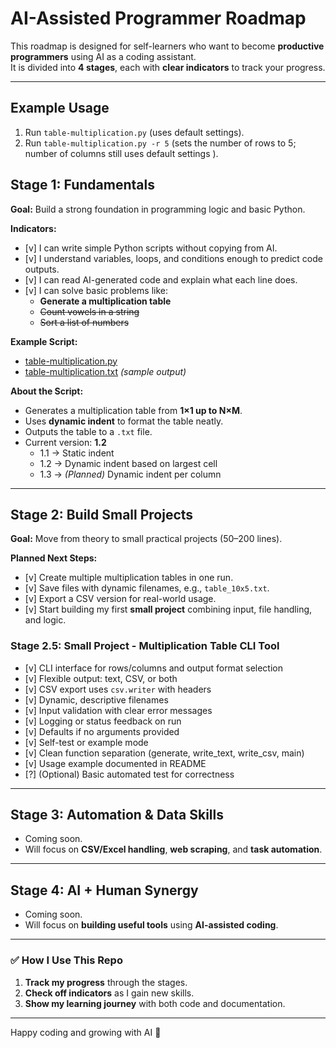 # AI-Assisted Programmer Roadmap

This roadmap is designed for self-learners who want to become **productive programmers** using AI as a coding assistant.  
It is divided into **4 stages**, each with **clear indicators** to track your progress.

---

## Example Usage
1) Run `table-multiplication.py` (uses default settings).  
2) Run `table-multiplication.py -r 5` (sets the number of rows to 5; number of columns still uses default settings ).  

## **Stage 1: Fundamentals**

**Goal:** Build a strong foundation in programming logic and basic Python.

**Indicators:**
- [v] I can write simple Python scripts without copying from AI.
- [v] I understand variables, loops, and conditions enough to predict code outputs.
- [v] I can read AI-generated code and explain what each line does.
- [v] I can solve basic problems like:
  - **Generate a multiplication table**
  - ~~Count vowels in a string~~
  - ~~Sort a list of numbers~~

**Example Script:**  
- [table-multiplication.py](table-multiplication.py)  
- [table-multiplication.txt](table-multiplication.txt) *(sample output)*

**About the Script:**  
- Generates a multiplication table from **1×1 up to N×M**.  
- Uses **dynamic indent** to format the table neatly.  
- Outputs the table to a `.txt` file.  
- Current version: **1.2**  
  - 1.1 → Static indent  
  - 1.2 → Dynamic indent based on largest cell  
  - 1.3 → *(Planned)* Dynamic indent per column

---

## **Stage 2: Build Small Projects**

**Goal:** Move from theory to small practical projects (50–200 lines).

**Planned Next Steps:**
- [v] Create multiple multiplication tables in one run.  
- [v] Save files with dynamic filenames, e.g., `table_10x5.txt`.  
- [v] Export a CSV version for real-world usage.  
- [v] Start building my first **small project** combining input, file handling, and logic.

### Stage 2.5: Small Project - Multiplication Table CLI Tool

- [v] CLI interface for rows/columns and output format selection  
- [v] Flexible output: text, CSV, or both  
- [v] CSV export uses `csv.writer` with headers  
- [v] Dynamic, descriptive filenames  
- [v] Input validation with clear error messages  
- [v] Logging or status feedback on run  
- [v] Defaults if no arguments provided  
- [v] Self-test or example mode
- [v] Clean function separation (generate, write_text, write_csv, main)  
- [v] Usage example documented in README  
- [?] (Optional) Basic automated test for correctness

---

## **Stage 3: Automation & Data Skills**

- Coming soon.  
- Will focus on **CSV/Excel handling**, **web scraping**, and **task automation**.

---

## **Stage 4: AI + Human Synergy**

- Coming soon.  
- Will focus on **building useful tools** using **AI-assisted coding**.

---

### ✅ How I Use This Repo
1. **Track my progress** through the stages.  
2. **Check off indicators** as I gain new skills.  
3. **Show my learning journey** with both code and documentation.  

---

Happy coding and growing with AI 🚀